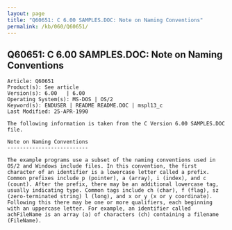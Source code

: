 ```yaml
---
layout: page
title: "Q60651: C 6.00 SAMPLES.DOC: Note on Naming Conventions"
permalink: /kb/060/Q60651/
---
```


## Q60651: C 6.00 SAMPLES.DOC: Note on Naming Conventions

	Article: Q60651
	Product(s): See article
	Version(s): 6.00   | 6.00
	Operating System(s): MS-DOS | OS/2
	Keyword(s): ENDUSER | README README.DOC | mspl13_c
	Last Modified: 25-APR-1990
	
	The following information is taken from the C Version 6.00 SAMPLES.DOC
	file.
	
	Note on Naming Conventions
	--------------------------
	
	The example programs use a subset of the naming conventions used in
	OS/2 and Windows include files. In this convention, the first
	character of an identifier is a lowercase letter called a prefix.
	Common prefixes include p (pointer), a (array), i (index), and c
	(count). After the prefix, there may be an additional lowercase tag,
	usually indicating type. Common tags include ch (char), f (flag), sz
	(zero-terminated string) l (long), and x or y (x or y coordinate).
	Following this there may be one or more qualifiers, each beginning
	with an uppercase letter. For example, an identifier called
	achFileName is an array (a) of characters (ch) containing a filename
	(FileName).
